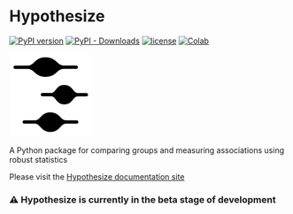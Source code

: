 # Hypothesize
[![PyPI version](https://img.shields.io/pypi/v/hypothesize?style=flat-square)](https://pypi.org/project/hypothesize/)
[![PyPI - Downloads](https://img.shields.io/pypi/dw/hypothesize?style=flat-square)](https://pypistats.org/packages/hypothesize)
[![license](https://img.shields.io/pypi/l/hypothesize?style=flat-square)](https://github.com/Alcampopiano/hypothesize/blob/master/LICENSE)
[![Colab](https://colab.research.google.com/assets/colab-badge.svg)](https://colab.research.google.com/github/Alcampopiano/hypothesize/blob/master/examples/hypothesize_notebook_for_colab.ipynb)

<img src="https://github.com/Alcampopiano/hypothesize/blob/master/docs/docs/img/vp_inv.png?raw=true" alt="drawing" width="150"/>

A Python package for comparing groups and measuring associations using robust statistics

Please visit the [Hypothesize documentation site](https://Alcampopiano.github.io/hypothesize/)

### :warning: Hypothesize is currently in the beta stage of development